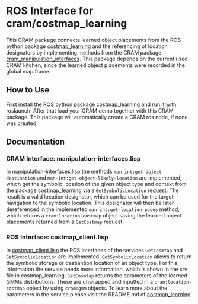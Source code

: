 # ROS Interface for cram/costmap_learning

This CRAM package connects learned object placements from the ROS python package [costmap_learning](https://github.com/cram2/costmap_learning) and the referencing 
of location designators by implementing methods from the CRAM package [cram_manipulation_interfaces](../../cram_common/cram_manipulation_interfaces). This package depends on the current used CRAM kitchen, since the learned object placements were recorded in the global map frame.

## How to Use

First install the ROS python package costmap_learning and run it with roslaunch. After that load your CRAM demo together with this CRAM package. This package will automatically create a CRAM ros node, if none was created.

## Documentation

### CRAM Interface: manipulation-interfaces.lisp

In [manipulation-interfaces.lisp](./src/manipulation-interfaces.lisp) the methods `man-int:get-object-destination` and `man-int:get-object-likely-location`
are implemented, which get the symbolic location of the given object type and context from the package costmap_learning via a `GetSymbolicLocation` request. The result is a valid location designator, which can be used for the target navigation to the symbolic location. This designator will then be later dereferenced in the implemented `man-int:get-location-poses` method, which returns a `cram:location-costmap` object saving the learned object placements returned from a `GetCostmap` request.

### ROS Interface: costmap_client.lisp

In [costmap_client.lisp](./src/costmap_client.lisp) the ROS interfaces of the services `GetCosmtap` and `GetSymbolicLocation` are implemented. 
`GetSymbolicLocation` allows to return the symbolic storage or destiantion location of an object type. For this information the service
needs more information, which is shown in the srv file in costmap_learning. 
`GetCosmtap` returns the parameters of the learned GMMs distributions. These are unwrapped and inputted in a `cram:location-costmap` object
by using `cram:gmm` objects.
To learn more about the parameters in the service please visit the README.md of [costmap_learning](https://github.com/cram2/costmap_learning).
